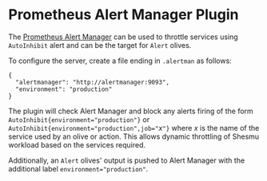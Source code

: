 # Prometheus Alert Manager Plugin
The [Prometheus Alert Manager](https://github.com/prometheus/alertmanager) can
be used to throttle services using `AutoInhibit` alert and can be the target
for `Alert` olives.

To configure the server, create a file ending in `.alertman` as follows:

    {
      "alertmanager": "http://alertmanager:9093",
      "environment": "production"
    }

The plugin will check Alert Manager and block any alerts firing of the form
`AutoInhibit{environment="production"}` or
`AutoInhibit{environment="production",job="`_x_`"}` where _x_ is the name of
the service used by an olive or action. This allows dynamic throttling of
Shesmu workload based on the services required.

Additionally, an `Alert` olives' output is pushed to Alert Manager with the
additional label `environment="production"`.
